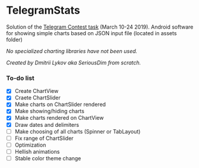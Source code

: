 # TelegramStats

Solution of the [Telegram Contest task](https://t.me/contest/6) (March 10-24 2019).
Android software for showing simple charts based on JSON input file (located in assets folder)

_No specialized charting libraries have not been used._

_Created by Dmitrii Lykov aka SeriousDim from scratch._

### To-do list
- [x] Create ChartView
- [x] Craete ChartSlider
- [x] Make charts on ChartSlider rendered
- [x] Make showing/hiding charts
- [x] Make charts rendered on ChartView
- [x] Draw dates and delimiters
- [ ] Make choosing of all charts (Spinner or TabLayout)
- [ ] Fix range of ChartSlider
- [ ] Optimization
- [ ] Hellish animations
- [ ] Stable color theme change
